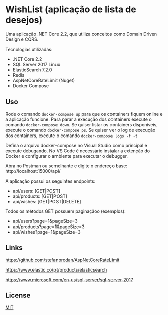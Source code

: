 # WishList (aplicação de lista de desejos)

Uma aplicação .NET Core 2.2, que utiliza conceitos como Domain Driven Design e CQRS. 

Tecnologias utilizadas:
 - .NET Core 2.2
 - SQL Server 2017 Linux
 - ElasticSearch 7.2.0
 - Redis
 - AspNetCoreRateLimit (Nuget)
 - Docker Compose

## Uso

Rode o comando ```docker-compose up``` para que os containers fiquem online e a aplicação funcione. Para parar a execução dos containers execute o comando ```docker-compose down```. Se quiser listar os containers disponíveis, execute o comando ```docker-compose ps```. Se quiser ver o log de execução dos containers, execute o comando ```docker-compose logs -f -t```

Defina o arquivo docker-compose no Visual Studio como principal e execute debugando. No VS Code é necessário instalar a extenção do Docker e configurar o ambiente para executar o debugger.

Abra no Postman ou semelhante e digite o endereço base:
http://localhost:15000/api/

A aplicação possui os seguintes endpoints:
- api/users: [GET|POST]
- api/products: [GET|POST]
- api/wishes: [GET|POST|DELETE]

Todos os métodos GET possuem paginaçãoo (exemplos):
- api/users?page=1&pageSize=3
- api/products?page=1&pageSize=3
- api/wishes?page=1&pageSize=3


## Links
https://github.com/stefanprodan/AspNetCoreRateLimit

https://www.elastic.co/pt/products/elasticsearch

https://www.microsoft.com/en-us/sql-server/sql-server-2017

## License
[MIT](https://choosealicense.com/licenses/mit/)
